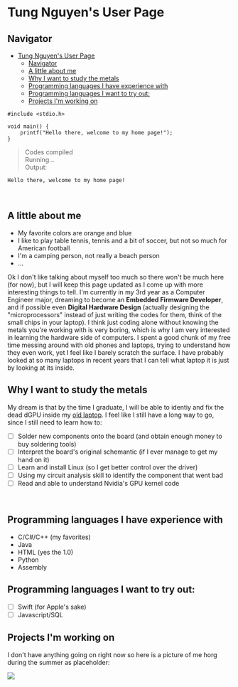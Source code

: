 <!-- Headings -->
# Tung Nguyen's User Page
## Navigator
- [Tung Nguyen's User Page](#tung-nguyens-user-page)
  - [Navigator](#navigator)
  - [A little about me](#a-little-about-me)
  - [Why I want to study the metals](#why-i-want-to-study-the-metals)
  - [Programming languages I have experience with](#programming-languages-i-have-experience-with)
  - [Programming languages I want to try out:](#programming-languages-i-want-to-try-out)
  - [Projects I'm working on](#projects-im-working-on)
&nbsp;
&nbsp;

```
#include <stdio.h>

void main() {
    printf("Hello there, welcome to my home page!");
}
```
> Codes compiled\
Running...\
Output:
```
Hello there, welcome to my home page!
```
&nbsp;
## A little about me
- My favorite colors are orange and blue
- I like to play table tennis, tennis and a bit of soccer, but not so much for American football
- I'm a camping person, not really a beach person
- ...

Ok I don't like talking about myself too much so there won't be much here (for now), but I will keep this page updated as I come up with more interesting things to tell. I'm currently in my 3rd year as a Computer Engineer major, dreaming to become an **Embedded Firmware Developer**, and if possible even **Digital Hardware Design** (actually designing the "microprocessors" instead of just writing the codes for them, think of the small chips in your laptop). I think just coding alone without knowing the metals you're working with is very boring, which is why I am very interested in learning the hardware side of computers. I spent a good chunk of my free time messing around with old phones and laptops, trying to understand how they even work, yet I feel like I barely scratch the surface. I have probably looked at so many laptops in recent years that I can tell what laptop it is just by looking at its inside.
&nbsp;
## Why I want to study the metals
My dream is that by the time I graduate, I will be able to identiy and fix the dead dGPU inside my [old laptop](https://www.google.com/url?sa=i&url=https%3A%2F%2Flaptopmedia.com%2Flaptop-specs%2Fdell-g5-15-5587-4%2F&psig=AOvVaw32-KgJqN8ZxjMtJVBY7iXe&ust=1664845801459000&source=images&cd=vfe&ved=0CAwQjRxqFwoTCPj464XwwvoCFQAAAAAdAAAAABAE). I feel like I still have a long way to go, since I still need to learn how to:

- [ ] Solder new components onto the board (and obtain enough money to buy soldering tools)
- [ ] Interpret the board's original schemantic (if I ever manage to get my hand on it)
- [ ] Learn and install Linux (so I get better control over the driver)
- [ ] Using my circuit analysis skill to identify the component that went bad
- [ ] Read and able to understand Nvidia's GPU kernel code

&nbsp;
## Programming languages I have experience with
- C/C#/C++ (my favorites)
- Java
- HTML (yes the 1.0)
- Python
- Assembly
&nbsp;

## Programming languages I want to try out:
- [ ] Swift (for Apple's sake)
- [ ] Javascript/SQL
&nbsp;

## Projects I'm working on
I don't have anything going on right now so here is a picture of me horg during the summer as placeholder:

![](Horse.png)